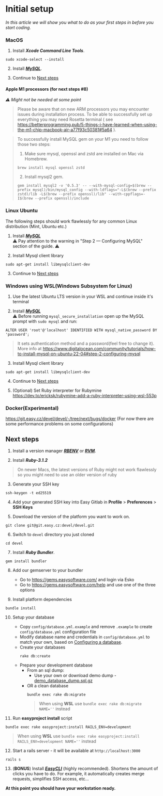# Initial setup

*In this article we will show you what to do as your first steps in before you start coding.*

### MacOS

1. Install ***Xcode Command Line Tools***.

```
sudo xcode-select --install
```

2. Install [***MySQL***](https://flaviocopes.com/mysql-how-to-install/).

3. Continue to [Next steps](#next-steps)

#### Apple M1 processors (for next steps #8)

_⚠️ Might not be needed at some point_

<!-- theme: info -->
> Please be aware that on new ARM processors you may encounter issues during installation process.
> To be able to successfully set up everything you may need Rosetta terminal (
> see https://betterprogramming.pub/5-things-i-have-learned-when-using-the-m1-chip-macbook-air-a77f93c50381#5a64 ).

<!-- theme: info -->
> To successfully install MySQL gem on your M1 you need to follow those two steps:
>1. Make sure mysql, openssl and zstd are installed on Mac via Homebrew.
> ```
> brew install mysql openssl zstd 
> ```
>2. Install mysql2 gem.
> ```
> gem install mysql2 -v '0.5.3' -- --with-mysql-config=$(brew --prefix mysql)/bin/mysql_config --with-ldflags="-L$(brew --prefix zstd)/lib -L$(brew --prefix openssl)/lib" --with-cppflags=-I$(brew --prefix openssl)/include
>```

### Linux Ubuntu

The following steps should work flawlessly for any common Linux distribution (Mint, Ubuntu etc.)

1. Install [***MySQL***](https://www.digitalocean.com/community/tutorials/how-to-install-mysql-on-ubuntu-22-04) \
   ⚠️ Pay attention to the warning in "Step 2 — Configuring MySQL" section of the guide. ⚠️

2. Install Mysql client library

```
sudo apt-get install libmysqlclient-dev
```

3. Continue to [Next steps](#next-steps)

### Windows using WSL(Windows Subsystem for Linux)

1. Use the latest Ubuntu LTS version in your WSL and continue inside it's terminal

2. Install [***MySQL***](https://learn.microsoft.com/en-us/windows/wsl/tutorials/wsl-database#install-mysql) \
   ⚠️ Before running `mysql_secure_installation` open up the MySQL prompt with `sudo mysql` and run:

```
ALTER USER 'root'@'localhost' IDENTIFIED WITH mysql_native_password BY 'password';
```

> It sets authentication method and a password(feel free to change it). More info
> at https://www.digitalocean.com/community/tutorials/how-to-install-mysql-on-ubuntu-22-04#step-2-configuring-mysql

3. Install Mysql client library

```
sudo apt-get install libmysqlclient-dev
```

4. Continue to [Next steps](#next-steps)

5. (Optional) Set Ruby interpreter for Rubymine \
   https://dev.to/ericksk/rubymine-add-a-ruby-interpreter-using-wsl-553p

### Docker(Experimental)

https://git.easy.cz/devel/devel/-/tree/next/bugs/docker (For now there are some performance problems on some
configurations)

## Next steps

1. Install a version manager [***RBENV***](https://github.com/rbenv/rbenv#installation) or
   [***RVM***](https://rvm.io/rvm/install).

2. Install ***Ruby-3.1.2***

> On newer Macs, the latest versions of Ruby might not work flawlessly so you might need to use an older version of ruby

3. Generate your SSH key

```
ssh-keygen -t ed25519
```

4. Add your generated SSH key into Easy Gitlab in **Profile** > **Preferences** > **SSH Keys**

5. Download the version of the platform you want to work on.

```
git clone git@git.easy.cz:devel/devel.git
```

6. Switch to `devel` directory you just cloned

```
cd devel
```

7. Install ***Ruby Bundler***.

```
gem install bundler
```

8. Add our gemserver to your bundler

    - Go to https://gems.easysoftware.com/ and login via Esko
    - Go to https://gems.easysoftware.com/help and use one of the three options


9. Install platform dependencies

```
bundle install
```

10. Setup your database
    - Copy `config/database.yml.example` and remove `.example` to create `config/database.yml` configuration file
    - Modify database name and credentials in `config/database.yml` to match your own, based
      on [Configuring a database](https://guides.rubyonrails.org/configuring.html#configuring-a-database).
    - Create your databases
      ```
      rake db:create
      ```
    - Prepare your development database
        - From an sql dump:
            - Use your own or download demo dump - [demo_database_dump.sql.gz](https://github.com/easysoftware/developer-portal-devs/raw/unify_and_improve_be_setup/files/demo_dump_20232704.sql.gz)
        - OR a clean database
          ```
          bundle exec rake db:migrate
          ```
          > When using **WSL** use `bundle exec rake db:migrate NAME=''` instead

11. Run **easyproject install** script

```
bundle exec rake easyproject:install RAILS_ENV=development
```

> When using **WSL** use `bundle exec rake easyproject:install RAILS_ENV=development NAME=''` instead

12. Start a rails server - it will be available at `http://localhost:3000`

```
rails s
```

13. (**BONUS**) Install [***EasyCLI***](https://git.easy.cz/internal/easy_cli) (highly recommended). Shortens the amount
    of clicks you have to do. For example, it automatically creates merge requests, simplifies SSH access, etc...

**At this point you should have your workstation ready.**
